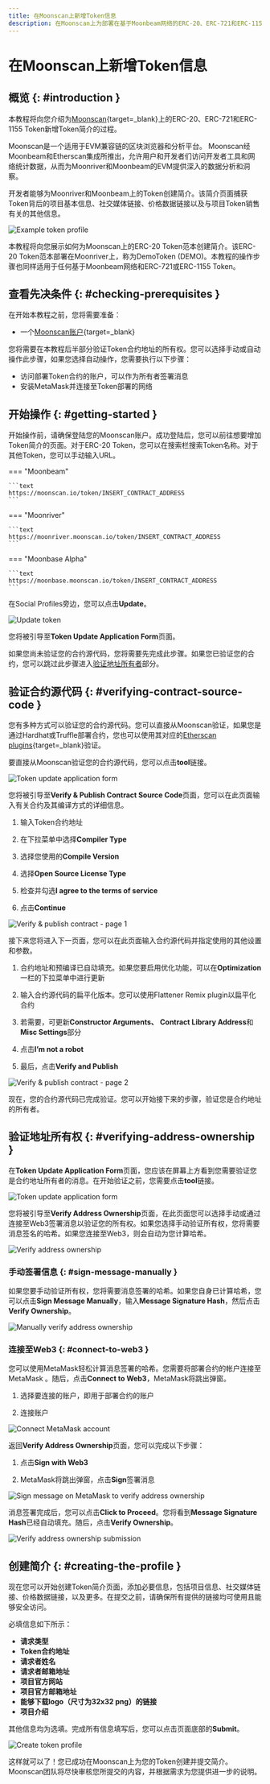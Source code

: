 ```yaml
---
title: 在Moonscan上新增Token信息
description: 在Moonscan上为部署在基于Moonbeam网络的ERC-20、ERC-721和ERC-1155 Token新增Token信息并创建Token简介。
---
```


# 在Moonscan上新增Token信息

## 概览 {: #introduction }

本教程将向您介绍为[Moonscan](https://moonscan.io){target=_blank}上的ERC-20、ERC-721和ERC-1155 Token新增Token简介的过程。

Moonscan是一个适用于EVM兼容链的区块浏览器和分析平台。 Moonscan经Moonbeam和Etherscan集成所推出，允许用户和开发者们访问开发者工具和网络统计数据，从而为Moonriver和Moonbeam的EVM提供深入的数据分析和洞察。

开发者能够为Moonriver和Moonbeam上的Token创建简介。该简介页面捕获Token背后的项目基本信息、社交媒体链接、价格数据链接以及与项目Token销售有关的其他信息。

![Example token profile](/images/builders/get-started/token-profile/profile-1.png)

本教程将向您展示如何为Moonscan上的ERC-20 Token范本创建简介。该ERC-20 Token范本部署在Moonriver上，称为DemoToken (DEMO)。本教程的操作步骤也同样适用于任何基于Moonbeam网络和ERC-721或ERC-1155 Token。

## 查看先决条件 {: #checking-prerequisites }

在开始本教程之前，您将需要准备：

- 一个[Moonscan账户](https://moonscan.io/register){target=_blank}

您将需要在本教程后半部分验证Token合约地址的所有权。您可以选择手动或自动操作此步骤，如果您选择自动操作，您需要执行以下步骤：

- 访问部署Token合约的账户，可以作为所有者签署消息
- 安装MetaMask并连接至Token部署的网络

## 开始操作 {: #getting-started }

开始操作前，请确保登陆您的Moonscan账户。成功登陆后，您可以前往想要增加Token简介的页面。对于ERC-20 Token，您可以在搜索栏搜索Token名称。对于其他Token，您可以手动输入URL。

=== "Moonbeam"

    ```text
    https://moonscan.io/token/INSERT_CONTRACT_ADDRESS
    ```

=== "Moonriver"

    ```text
    https://moonriver.moonscan.io/token/INSERT_CONTRACT_ADDRESS 
    ```

=== "Moonbase Alpha"

    ```text
    https://moonbase.moonscan.io/token/INSERT_CONTRACT_ADDRESS
    ```

在Social Profiles旁边，您可以点击**Update**。

![Update token](/images/builders/get-started/token-profile/profile-2.png)

您将被引导至**Token Update Application Form**页面。

如果您尚未验证您的合约源代码，您将需要先完成此步骤。如果您已验证您的合约，您可以跳过此步骤进入[验证地址所有者](#verifying-address-ownership)部分。

## 验证合约源代码 {: #verifying-contract-source-code }

您有多种方式可以验证您的合约源代码。您可以直接从Moonscan验证，如果您是通过Hardhat或Truffle部署合约，您也可以使用其对应的[Etherscan plugins](/builders/build/eth-api/verify-contracts/etherscan-plugins/){target=_blank}验证。

要直接从Moonscan验证您的合约源代码，您可以点击**tool**链接。

![Token update application form](/images/builders/get-started/token-profile/profile-3.png)

您将被引导至**Verify & Publish Contract Source Code**页面，您可以在此页面输入有关合约及其编译方式的详细信息。

1. 输入Token合约地址

2. 在下拉菜单中选择**Compiler Type**

3. 选择您使用的**Compile Version**

4. 选择**Open Source License Type**

5. 检查并勾选**I agree to the terms of service**

6. 点击**Continue**

![Verify & publish contract - page 1](/images/builders/get-started/token-profile/profile-4.png)

接下来您将进入下一页面，您可以在此页面输入合约源代码并指定使用的其他设置和参数。

1. 合约地址和预编译已自动填充。如果您要启用优化功能，可以在**Optimization**一栏的下拉菜单中进行更新

2. 输入合约源代码的扁平化版本。您可以使用Flattener Remix plugin以扁平化合约

3. 若需要，可更新**Constructor Arguments、** **Contract Library Address**和**Misc Settings**部分

4. 点击**I’m not a robot**

5. 最后，点击**Verify and Publish**

![Verify & publish contract - page 2](/images/builders/get-started/token-profile/profile-5.png)

现在，您的合约源代码已完成验证。您可以开始接下来的步骤，验证您是合约地址的所有者。

## 验证地址所有权 {: #verifying-address-ownership }

在**Token Update Application Form**页面，您应该在屏幕上方看到您需要验证您是合约地址所有者的消息。在开始验证之前，您需要点击**tool**链接。

![Token update application form](/images/builders/get-started/token-profile/profile-6.png)

您将被引导至**Verify Address Ownership**页面，在此页面您可以选择手动或通过连接至Web3签署消息以验证您的所有权。如果您选择手动验证所有权，您将需要消息签名的哈希。如果您连接至Web3，则会自动为您计算哈希。

![Verify address ownership](/images/builders/get-started/token-profile/profile-7.png)

### 手动签署信息 {: #sign-message-manually }

如果您要手动验证所有权，您将需要消息签署的哈希。如果您自身已计算哈希，您可以点击**Sign Message Manually**，输入**Message Signature Hash**，然后点击**Verify Ownership**。

![Manually verify address ownership](/images/builders/get-started/token-profile/profile-8.png)

### 连接至Web3 {: #connect-to-web3 }

您可以使用MetaMask轻松计算消息签署的哈希。您需要将部署合约的帐户连接至MetaMask 。随后，点击**Connect to Web3**，MetaMask将跳出弹窗。

1. 选择要连接的账户，即用于部署合约的账户

2. 连接账户

![Connect MetaMask account](/images/builders/get-started/token-profile/profile-9.png)

返回**Verify Address Ownership**页面，您可以完成以下步骤：

1. 点击**Sign with Web3**

2. MetaMask将跳出弹窗，点击**Sign**签署消息

![Sign message on MetaMask to verify address ownership](/images/builders/get-started/token-profile/profile-10.png)

消息签署完成后，您可以点击**Click to Proceed**。您将看到**Message Signature Hash**已经自动填充。随后，点击**Verify Ownership**。

![Verify address ownership submission](/images/builders/get-started/token-profile/profile-11.png)

## 创建简介 {: #creating-the-profile }

现在您可以开始创建Token简介页面，添加必要信息，包括项目信息、社交媒体链接、价格数据链接，以及更多。在提交之前，请确保所有提供的链接均可使用且能够安全访问。

必填信息如下所示：

- **请求类型**
- **Token合约地址**
- **请求者姓名**
- **请求者邮箱地址**
- **项目官方网站**
- **项目官方邮箱地址**
- **能够下载logo（尺寸为32x32 png）的链接**
- **项目介绍**

其他信息均为选填。完成所有信息填写后，您可以点击页面底部的**Submit**。

![Create token profile](/images/builders/get-started/token-profile/profile-12.png)

这样就可以了！您已成功在Moonscan上为您的Token创建并提交简介。Moonscan团队将尽快审核您所提交的内容，并根据需求为您提供进一步的说明。